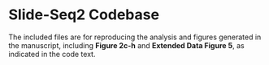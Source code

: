 # Slide-Seq2 Codebase

The included files are for reproducing the analysis and figures generated in the manuscript, including **Figure 2c-h** and **Extended Data Figure 5**, as indicated in the code text. 
